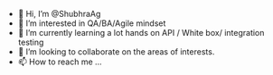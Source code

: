 - 👋 Hi, I’m @ShubhraAg
- 👀 I’m interested in QA/BA/Agile mindset
- 🌱 I’m currently learning a lot hands on API / White box/ integration testing
- 💞️ I’m looking to collaborate on the areas of interests.
- 📫 How to reach me ...

<!---
ShubhraAg/ShubhraAg is a ✨ special ✨ repository because its `README.md` (this file) appears on your GitHub profile.
You can click the Preview link to take a look at your changes.
--->
